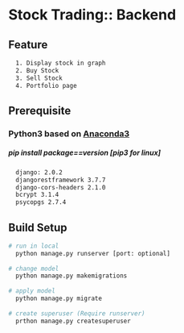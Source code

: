 # Stock Trading:: Backend


## Feature

``` bash
  1. Display stock in graph
  2. Buy Stock
  3. Sell Stock
  4. Portfolio page
```

## Prerequisite

### Python3 based on [Anaconda3](https://www.anaconda.com/download/)
##### pip install package==version [pip3 for linux]
``` bash 
  django: 2.0.2
  djangorestframework 3.7.7  
  django-cors-headers 2.1.0  
  bcrypt 3.1.4
  psycopgs 2.7.4
```

## Build Setup

``` bash
# run in local
  python manage.py runserver [port: optional]
  
# change model
  python manage.py makemigrations
  
# apply model
  python manage.py migrate
 
# create superuser (Require runserver)
  prthon manage.py createsuperuser 
```
